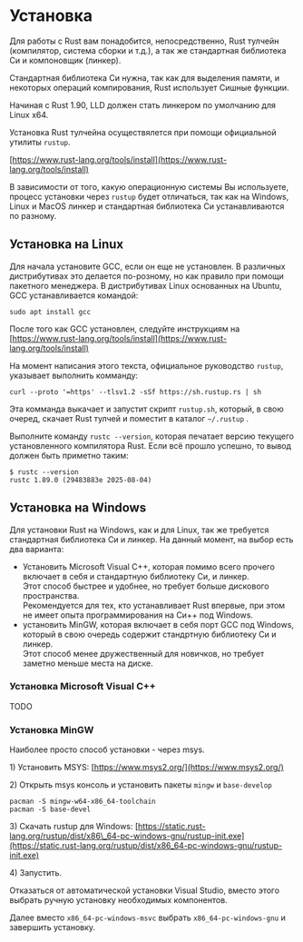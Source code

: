 # Установка

Для работы с Rust вам понадобится, непосредственно, Rust тулчейн (компилятор, система сборки и т.д.), а так же стандартная библиотека Си и компоновщик (линкер).

Стандартная библиотека Си нужна, так как для выделения памяти, и некоторых операций компирования, Rust использует Сишные функции.

Начиная с Rust 1.90, LLD должен стать линкером по умолчанию для Linux x64.

Установка Rust тулчейна осуществялется при помощи официальной утилиты `rustup`.

[https://www.rust-lang.org/tools/install](https://www.rust-lang.org/tools/install)

В зависимости от того, какую операционную системы Вы используете, процесс установки через `rustup` будет отличаться, так как на Windows, Linux и MacOS линкер и стандартная библиотека Си устанавливаются по разному.

## Установка на Linux

Для начала установите GCC, если он еще не установлен. В различных дистрибутивах это делается по-розному, но как правило при помощи пакетного менеджера. В дистрибутивах Linux основанных на Ubuntu, GCC устанавливается командой:

```
sudo apt install gcc
```

После того как GCC установлен, следуйте инструкциям на [https://www.rust-lang.org/tools/install](https://www.rust-lang.org/tools/install)

На момент написания этого текста, официальное руководство `rustup`, указывает выполнить комманду:

```
curl --proto '=https' --tlsv1.2 -sSf https://sh.rustup.rs | sh
```

Эта комманда выкачает и запустит скрипт `rustup.sh`, который, в свою очеред, скачает Rust тулчей и поместит в каталог `~/.rustup` .

Выполните команду `rustc --version`, которая печатает версию текущего установленного компилятора Rust. Если всё прошло успешно, то вывод должен быть приметно таким:

```
$ rustc --version
rustc 1.89.0 (29483883e 2025-08-04)
```

## Установка на Windows

Для установки Rust на Windows, как и для Linux, так же требуется стандартная библиотека Си и линкер. На данный момент, на выбор есть два варианта:

* Установить Microsoft Visual C++, которая помимо всего прочего включает в себя и стандартную библиотеку Си, и линкер.\
  Этот способ быстрее и удобнее, но требует больше дискового пространства.\
  Рекомендуется для тех, кто устанавливает Rust впервые, при этом не имеет опыта программирования на Си++ под Windows.
* установить MinGW, которая включает в себя порт GCC под Windows, который в свою очередь содержит стандртную библиотеку Си и линкер.\
  Этот способ менее дружественный для новичков, но требует заметно меньше места на диске.

### Установка Microsoft Visual C++

TODO

### Установка MinGW

Наиболее просто способ установки - через msys.

1\) Установить MSYS: [https://www.msys2.org/](https://www.msys2.org/)

2\) Открыть msys консоль и установить пакеты `mingw` и `base-develop`

```
pacman -S mingw-w64-x86_64-toolchain
pacman -S base-devel
```

3\) Скачать rustup для Windows: [https://static.rust-lang.org/rustup/dist/x86\_64-pc-windows-gnu/rustup-init.exe](https://static.rust-lang.org/rustup/dist/x86_64-pc-windows-gnu/rustup-init.exe)

4\) Запустить.

Отказаться от автоматической установки Visual Studio, вместо этого выбрать ручную установку необходимых компонентов.

Далее вместо `x86_64-pc-windows-msvc` выбрать `x86_64-pc-windows-gnu` и завершить установку.

